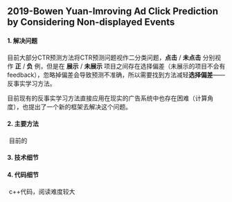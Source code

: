 ## 2019-Bowen Yuan-Imroving Ad Click Prediction by Considering Non-displayed Events

#### 1. 解决问题

​	目前大部分CTR预测方法将CTR预测问题视作二分类问题，**点击** / **未点击** 分别视作 **正** / **负** 例，但是在 **展示** / **未展示** 项目之间存在选择偏差（未展示的项目不会有 feedback），忽略掉偏差会导致预测不准确，所以需要找到方法减轻**选择偏差**——反事实学习方法。

​	目前现有的反事实学习方法直接应用在现实的广告系统中也存在困难（计算角度），也提出了一个新的框架去解决这个问题。



#### 2. 主要方法

​	目前的



#### 3. 技术细节





#### 4. 代码细节

​	c++代码，阅读难度较大